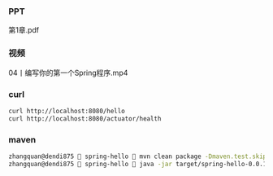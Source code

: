 ### PPT
第1章.pdf

### 视频
04丨编写你的第一个Spring程序.mp4

### curl
```bash
curl http://localhost:8080/hello
curl http://localhost:8080/actuator/health
```

### maven
```bash
zhangquan@dendi875  spring-hello  mvn clean package -Dmaven.test.skip=true
zhangquan@dendi875  spring-hello  java -jar target/spring-hello-0.0.1-SNAPSHOT.jar 
```